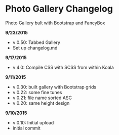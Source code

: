 # Photo Gallery Changelog

Photo Gallery bult with Bootstrap and FancyBox

__9/23/2015__

* v 0.50: Tabbed Gallery
* Set up changelog.md


__9/17/2015__

* v 4.0: Compile CSS with SCSS from within Koala


__9/11/2015__

* v 0.30: built gallery with Bootstrap grids
* v 0.22: some fine tunes
* v 0.21: file name sorted ASC
* v 0.20: same height design


__9/10/2015__

* v 0.10: Initial upload
* initial commit